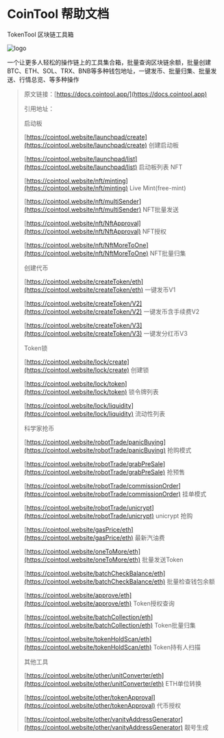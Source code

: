 # CoinTool 帮助文档

TokenTool 区块链工具箱

<img src=".gitbook/assets/logo.jpg" alt="logo" />

一个让更多人轻松的操作链上的工具集合箱，批量查询区块链余额，批量创建BTC、ETH、SOL、TRX、BNB等多种钱包地址，一键发币、批量归集、批量发送、行情总览、等多种操作





> 原文链接：[https://docs.cointool.app/](https://docs.cointool.app)
>
> 引用地址：
>
> 启动板
>
> [https://cointool.website/launchpad/create](https://cointool.website/launchpad/create) 创建启动板
>
> [https://cointool.website/launchpad/list](https://cointool.website/launchpad/list) 启动板列表
> NFT
>
> [https://cointool.website/nft/minting](https://cointool.website/nft/minting) Live Mint(free-mint)
> 
> [https://cointool.website/nft/multiSender](https://cointool.website/nft/multiSender) NFT批量发送
>
> [https://cointool.website/nft/NftApproval](https://cointool.website/nft/NftApproval) NFT授权
>
> [https://cointool.website/nft/NftMoreToOne](https://cointool.website/nft/NftMoreToOne) NFT批量归集
>
> 创建代币
>
> [https://cointool.website/createToken/eth](https://cointool.website/createToken/eth) 一键发币V1
>
> [https://cointool.website/createToken/V2](https://cointool.website/createToken/V2) 一键发币含手续费V2
>
> [https://cointool.website/createToken/V3](https://cointool.website/createToken/V3)  一键发分红币V3
>
> Token锁
>
> [https://cointool.website/lock/create](https://cointool.website/lock/create) 创建锁
>
> [https://cointool.website/lock/token](https://cointool.website/lock/token) 锁令牌列表
>
> [https://cointool.website/lock/liquidity](https://cointool.website/lock/liquidity) 流动性列表
>
> 科学家抢币
>
> [https://cointool.website/robotTrade/panicBuying](https://cointool.website/robotTrade/panicBuying) 抢购模式
>
> [https://cointool.website/robotTrade/grabPreSale](https://cointool.website/robotTrade/grabPreSale) 抢预售
>
> [https://cointool.website/robotTrade/commissionOrder](https://cointool.website/robotTrade/commissionOrder) 挂单模式
>
> [https://cointool.website/robotTrade/unicrypt](https://cointool.website/robotTrade/unicrypt) unicrypt 抢购
>
> [https://cointool.website/gasPrice/eth](https://cointool.website/gasPrice/eth) 最新汽油费
>
> [https://cointool.website/oneToMore/eth](https://cointool.website/oneToMore/eth) 批量发送Token
>
> [https://cointool.website/batchCheckBalance/eth](https://cointool.website/batchCheckBalance/eth) 批量检查钱包余额
>
> [https://cointool.website/approve/eth](https://cointool.website/approve/eth) Token授权查询
>
> [https://cointool.website/batchCollection/eth](https://cointool.website/batchCollection/eth) Token批量归集
>
> [https://cointool.website/tokenHoldScan/eth](https://cointool.website/tokenHoldScan/eth) Token持有人扫描
>
> 其他工具
> 
> [https://cointool.website/other/unitConverter/eth](https://cointool.website/other/unitConverter/eth) ETH单位转换
> 
> [https://cointool.website/other/tokenApproval](https://cointool.website/other/tokenApproval) 代币授权
> 
> [https://cointool.website/other/vanityAddressGenerator](https://cointool.website/other/vanityAddressGenerator) 靓号生成
